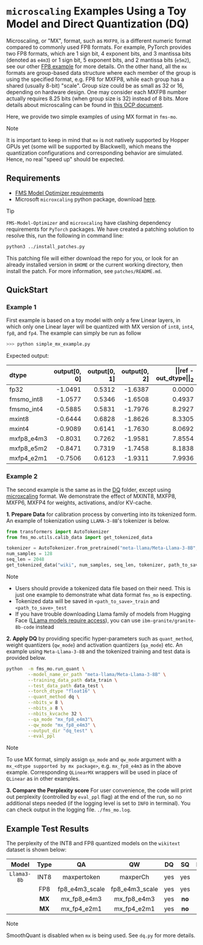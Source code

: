 # `microscaling` Examples Using a Toy Model and Direct Quantization (DQ)
Microscaling, or "MX", format, such as `MXFP8`, is a different numeric format compared to commonly used FP8 formats. For example, PyTorch provides two FP8 formats, which are 1 sign bit, 4 exponent bits, and 3 mantissa bits (denoted as `e4m3`) or 1 sign bit, 5 exponent bits, and 2 mantissa bits (`e5m2`), see our other [FP8 example](../FP8_QUANT/README.md) for more details.  On the other hand, all the `mx` formats are group-based data structure where each member of the group is using the specified format, e.g. FP8 for MXFP8, while each group has a shared (usually 8-bit) "scale".  Group size could be as small as 32 or 16, depending on hardware design.  One may consider each MXFP8 number actually requires 8.25 bits (when group size is 32) instead of 8 bits.  More details about microscaling can be found in [this OCP document](https://www.opencompute.org/documents/ocp-microscaling-formats-mx-v1-0-spec-final-pdf).

Here, we provide two simple examples of using MX format in `fms-mo`. 

> [!NOTE]
It is important to keep in mind that `mx` is not natively supported by Hopper GPUs yet (some will be supported by Blackwell), which means the quantization configurations and corresponding behavior are simulated. Hence, no real "speed up" should be expected.


## Requirements
- [FMS Model Optimizer requirements](../../README.md#requirements)
- Microsoft `microxcaling` python package, download [here](https://github.com/microsoft/microxcaling.git).
> [!TIP]
> `FMS-Model-Optimizer` and `microxcaling` have clashing dependency requirements for `PyTorch` packages.  We have created a patching solution to resolve this, run the following in command line:
``` bash
python3 ../install_patches.py
```
This patching file will either download the repo for you, or look for an already installed version in `$HOME` or the current working directory, then install the patch.
For more information, see `patches/README.md`.

## QuickStart

### Example 1
First example is based on a toy model with only a few Linear layers, in which only one Linear layer will be quantized with MX version of `int8`, `int4`, `fp8`, and `fp4`.  The example can simply be run as follow

```bash
>>> python simple_mx_example.py
```

Expected output:

| dtype      |   output[0, 0] |   output[0, 1] |   output[0, 2] |   \|\|ref - out_dtype\|\|<sub>2</sub> |
|:-----------|---------------:|---------------:|---------------:|------------------------:|
| fp32       |        -1.0491 |         0.5312 |        -1.6387 |                  0.0000 |
| fmsmo_int8 |        -1.0577 |         0.5346 |        -1.6508 |                  0.4937 |
| fmsmo_int4 |        -0.5885 |         0.5831 |        -1.7976 |                  8.2927 |
| mxint8     |        -0.6444 |         0.6828 |        -1.8626 |                  8.3305 |
| mxint4     |        -0.9089 |         0.6141 |        -1.7630 |                  8.0692 |
| mxfp8_e4m3 |        -0.8031 |         0.7262 |        -1.9581 |                  7.8554 |
| mxfp8_e5m2 |        -0.8471 |         0.7319 |        -1.7458 |                  8.1838 |
| mxfp4_e2m1 |        -0.7506 |         0.6123 |        -1.9311 |                  7.9936 |


### Example 2
The second example is the same as in the [DQ](../DQ_SQ/README.md) folder, except using [microxcaling](https://arxiv.org/abs/2310.10537) format.  We demonstrate the effect of MXINT8, MXFP8, MXFP6, MXFP4 for weights, activations, and/or KV-cache. 

**1. Prepare Data** for calibration process by converting into its tokenized form. An example of tokenization using `LLAMA-3-8B`'s tokenizer is below.

```python
from transformers import AutoTokenizer
from fms_mo.utils.calib_data import get_tokenized_data

tokenizer = AutoTokenizer.from_pretrained("meta-llama/Meta-Llama-3-8B", use_fast=True)
num_samples = 128
seq_len = 2048
get_tokenized_data("wiki", num_samples, seq_len, tokenizer, path_to_save='data')
```
> [!NOTE]
> - Users should provide a tokenized data file based on their need. This is just one example to demonstrate what data format `fms_mo` is expecting.
> - Tokenized data will be saved in `<path_to_save>_train` and `<path_to_save>_test`
> - If you have trouble downloading Llama family of models from Hugging Face ([LLama models require access](https://www.llama.com/docs/getting-the-models/hugging-face/)), you can use `ibm-granite/granite-8b-code` instead

**2. Apply DQ** by providing specific hyper-parameters such as `quant_method`, weight quantizers (`qw_mode`) and activation quantizers (`qa_mode`) etc. An example using `Meta-Llama-3-8B` and the tokenized training and test data is provided below.
```bash
python  -m fms_mo.run_quant \
        --model_name_or_path "meta-llama/Meta-Llama-3-8B" \
        --training_data_path data_train \
        --test_data_path data_test \
        --torch_dtype "float16" \
        --quant_method dq \
        --nbits_w 8 \
        --nbits_a 8 \
        --nbits_kvcache 32 \
        --qa_mode "mx_fp8_e4m3"\
        --qw_mode "mx_fp8_e4m3" \
        --output_dir "dq_test" \
        --eval_ppl
```
> [!NOTE]
> To use MX format, simply assign `qa_mode` and `qw_mode` argument with a `mx_<dtype supported by mx package>`, e.g. `mx_fp8_e4m3` as in the above example. Corresponding `QLinearMX` wrappers will be used in place of `QLinear` as in other examples.

**3. Compare the Perplexity score** For user convenience, the code will print out perplexity (controlled by `eval_ppl` flag) at the end of the run, so no additional steps needed (if the logging level is set to `INFO` in terminal). You can check output in the logging file. `./fms_mo.log`.


## Example Test Results
The perplexity of the INT8 and FP8 quantized models on the `wikitext` dataset is shown below:

| Model     |Type |QA            |QW            |DQ  |SQ  |Perplexity|
|:---------:|:---:|:------------:|:------------:|:--:|:--:|:--------:|
|`Llama3-8b`|INT8 |maxpertoken   |maxperCh      |yes |yes |6.22      |
|           |FP8  |fp8_e4m3_scale|fp8_e4m3_scale|yes |yes |6.19      |
|           |**MX**|mx_fp8_e4m3  |mx_fp8_e4m3   |yes |**no** |6.23   |
|           |**MX**|mx_fp4_e2m1  |mx_fp4_e2m1   |yes |**no** |8.22   |


> [!NOTE]
> SmoothQuant is disabled when `mx` is being used. See `dq.py` for more details.

